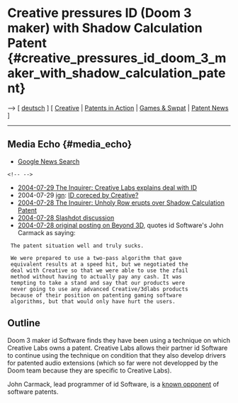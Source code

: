 # Creative pressures ID (Doom 3 maker) with Shadow Calculation Patent {#creative_pressures_id_doom_3_maker_with_shadow_calculation_patent}

\--\> \[ [ deutsch](Creative040728De "wikilink") \] \[ [
Creative](CreativeEn "wikilink") \| [ Patents in
Action](SwpikxraniEn "wikilink") \| [ Games &
Swpat](SwpatkelciEn "wikilink") \| [ Patent
News](SwpatcninoEn "wikilink") \]

------------------------------------------------------------------------

## Media Echo {#media_echo}

-   [Google News
    Search](http://news.google.com/news?hl=en&q=Creative+Doom+patent&btnG=Search+News "wikilink")

```{=html}
<!-- -->
```
-   [2004-07-29 The Inquirer: Creative Labs explains deal with
    ID](http://www.theinquirer.net/?article=17525 "wikilink")
-   2004-07-29 [ign](http://ve3d.ign.com/ "wikilink"): [ID coreced by
    Creative?](http://ve3d.ign.com/articles/534/534173p1.html "wikilink")
-   [2004-07-28 The Inquirer: Unholy Row erupts over Shadow Calculation
    Patent](http://www.theinquirer.net/?article=17500 "wikilink")
-   [2004-07-28 Slashdot
    discussion](http://games.slashdot.org/article.pl?sid=04/07/28/1529222 "wikilink")
-   [2004-07-28 original posting on Beyond
    3D](http://www.beyond3d.com/forum/viewtopic.php?topic=14459&forum=9 "wikilink"),
    quotes id Software\'s John Carmack as saying:

` The patent situation well and truly sucks. `

` We were prepared to use a two-pass algorithm that gave`\
` equivalent results at a speed hit, but we negotiated the`\
` deal with Creative so that we were able to use the zfail`\
` method without having to actually pay any cash. It was`\
` tempting to take a stand and say that our products were`\
` never going to use any advanced Creative/3dlabs products`\
` because of their position on patenting gaming software`\
` algorithms, but that would only have hurt the users.`

## Outline

Doom 3 maker id Software finds they have been using a technique on which
Creative Labs owns a patent. Creative Labs allows their partner id
Software to continue using the technique on condition that they also
develop drivers for patented audio extensions (which so far were not
developped by the Doom team because they are specific to Creative Labs).

John Carmack, lead programmer of id Software, is a [known
opponent](http://www.insidemacgames.com/news/story.php?ArticleID=967 "wikilink")
of software patents.
